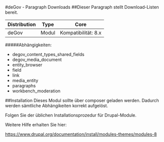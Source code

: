 #deGov - Paragraph Downloads
##Dieser Paragraph stellt Download-Listen bereit.

Distribution | Type | Core
--- | --- | ---
deGov | Modul |  Kompatibilität: 8.x

#####Abhängigkeiten:
  - degov_content_types_shared_fields
  - degov_media_document
  - entity_browser
  - field
  - link
  - media_entity
  - paragraphs
  - workbench_moderation

##Installation
Dieses Modul sollte über composer geladen werden. Dadurch werden sämtliche Abhängikeiten korrekt aufgelöst.

Folgen Sie der üblichen Installationsprozedur für Drupal-Module.

Weitere Hilfe erhalten Sie hier:

https://www.drupal.org/documentation/install/modules-themes/modules-8
